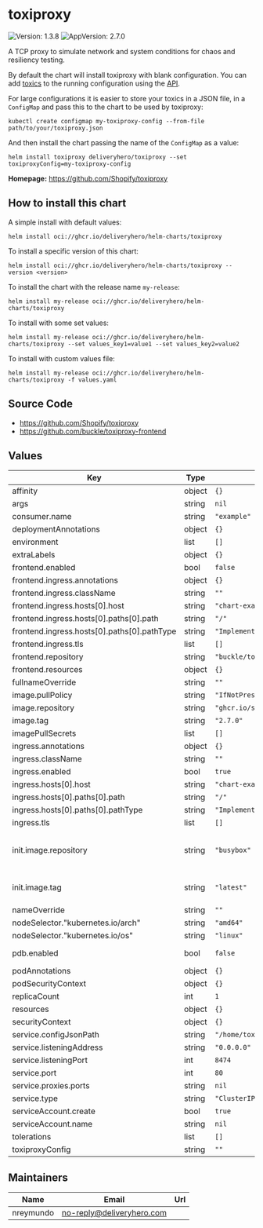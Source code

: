 # toxiproxy

![Version: 1.3.8](https://img.shields.io/badge/Version-1.3.8-informational?style=flat-square) ![AppVersion: 2.7.0](https://img.shields.io/badge/AppVersion-2.7.0-informational?style=flat-square)

A TCP proxy to simulate network and system conditions for chaos and resiliency testing.

By default the chart will install toxiproxy with blank configuration. You can add [toxics](https://github.com/Shopify/toxiproxy#toxics) to the running configuration using the [API](https://github.com/Shopify/toxiproxy#http-api).

For large configurations it is easier to store your toxics in a JSON file, in a `ConfigMap` and pass this to the chart to be used by toxiproxy:

```console
kubectl create configmap my-toxiproxy-config --from-file path/to/your/toxiproxy.json
```

And then install the chart passing the name of the `ConfigMap` as a value:

```console
helm install toxiproxy deliveryhero/toxiproxy --set toxiproxyConfig=my-toxiproxy-config
```

**Homepage:** <https://github.com/Shopify/toxiproxy>

## How to install this chart

A simple install with default values:

```console
helm install oci://ghcr.io/deliveryhero/helm-charts/toxiproxy
```

To install a specific version of this chart:

```console
helm install oci://ghcr.io/deliveryhero/helm-charts/toxiproxy --version <version>
```

To install the chart with the release name `my-release`:

```console
helm install my-release oci://ghcr.io/deliveryhero/helm-charts/toxiproxy
```

To install with some set values:

```console
helm install my-release oci://ghcr.io/deliveryhero/helm-charts/toxiproxy --set values_key1=value1 --set values_key2=value2
```

To install with custom values file:

```console
helm install my-release oci://ghcr.io/deliveryhero/helm-charts/toxiproxy -f values.yaml
```

## Source Code

* <https://github.com/Shopify/toxiproxy>
* <https://github.com/buckle/toxiproxy-frontend>

## Values

| Key | Type | Default | Description |
|-----|------|---------|-------------|
| affinity | object | `{}` |  |
| args | string | `nil` |  |
| consumer.name | string | `"example"` |  |
| deploymentAnnotations | object | `{}` |  |
| environment | list | `[]` |  |
| extraLabels | object | `{}` |  |
| frontend.enabled | bool | `false` |  |
| frontend.ingress.annotations | object | `{}` |  |
| frontend.ingress.className | string | `""` |  |
| frontend.ingress.hosts[0].host | string | `"chart-example-ui.local"` |  |
| frontend.ingress.hosts[0].paths[0].path | string | `"/"` |  |
| frontend.ingress.hosts[0].paths[0].pathType | string | `"ImplementationSpecific"` |  |
| frontend.ingress.tls | list | `[]` |  |
| frontend.repository | string | `"buckle/toxiproxy-frontend"` |  |
| frontend.resources | object | `{}` |  |
| fullnameOverride | string | `""` |  |
| image.pullPolicy | string | `"IfNotPresent"` |  |
| image.repository | string | `"ghcr.io/shopify/toxiproxy"` |  |
| image.tag | string | `"2.7.0"` |  |
| imagePullSecrets | list | `[]` |  |
| ingress.annotations | object | `{}` |  |
| ingress.className | string | `""` |  |
| ingress.enabled | bool | `true` |  |
| ingress.hosts[0].host | string | `"chart-example.local"` |  |
| ingress.hosts[0].paths[0].path | string | `"/"` |  |
| ingress.hosts[0].paths[0].pathType | string | `"ImplementationSpecific"` |  |
| ingress.tls | list | `[]` |  |
| init.image.repository | string | `"busybox"` | the docker repository and image to be used for the init container. |
| init.image.tag | string | `"latest"` | the docker image tag for the init container image |
| nameOverride | string | `""` |  |
| nodeSelector."kubernetes.io/arch" | string | `"amd64"` |  |
| nodeSelector."kubernetes.io/os" | string | `"linux"` |  |
| pdb.enabled | bool | `false` | Whether to create a PodDisruptionBudget |
| podAnnotations | object | `{}` |  |
| podSecurityContext | object | `{}` |  |
| replicaCount | int | `1` |  |
| resources | object | `{}` |  |
| securityContext | object | `{}` |  |
| service.configJsonPath | string | `"/home/toxiproxy/proxies/config.json"` |  |
| service.listeningAddress | string | `"0.0.0.0"` |  |
| service.listeningPort | int | `8474` |  |
| service.port | int | `80` |  |
| service.proxies.ports | string | `nil` |  |
| service.type | string | `"ClusterIP"` |  |
| serviceAccount.create | bool | `true` |  |
| serviceAccount.name | string | `nil` |  |
| tolerations | list | `[]` |  |
| toxiproxyConfig | string | `""` |  |

## Maintainers

| Name | Email | Url |
| ---- | ------ | --- |
| nreymundo | <no-reply@deliveryhero.com> |  |
